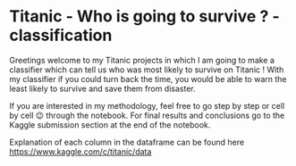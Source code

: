 # Titanic - Who is going to survive ? - classification

Greetings welcome to my Titanic projects in which I am going to make a classifier which can tell us who was most likely to survive on Titanic !
With my classifier if you could turn back the time, you would be able to warn the least likely to survive and save them from disaster.

If you are interested in my methodology, feel free to go step by step or cell by cell 😉 through the notebook.
For final results and conclusions go to the Kaggle submission section at the end of the notebook.

Explanation of each column in the dataframe can be found here https://www.kaggle.com/c/titanic/data
